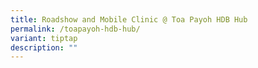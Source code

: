 ```yaml
---
title: Roadshow and Mobile Clinic @ Toa Payoh HDB Hub
permalink: /toapayoh-hdb-hub/
variant: tiptap
description: ""
---
```

